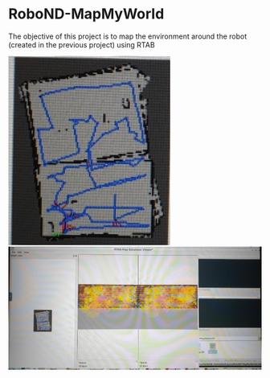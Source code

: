 # RoboND-MapMyWorld

The objective of this project is to map the environment around the robot (created in the previous project) using RTAB 

![alt text](images/map.jpeg)
![alt text](images/map2.jpeg)